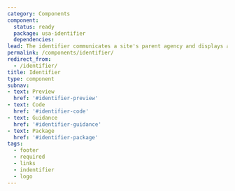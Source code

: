 ```yaml
---
category: Components
component:
  status: ready
  package: usa-identifier
  dependencies:
lead: The identifier communicates a site's parent agency and displays agency links required by federal laws and policies.
permalink: /components/identifier/
redirect_from:
  - /identifier/
title: Identifier
type: component
subnav:
- text: Preview
  href: '#identifier-preview'
- text: Code
  href: '#identifier-code'
- text: Guidance
  href: '#identifier-guidance'
- text: Package
  href: '#identifier-package'
tags:
  - footer
  - required
  - links
  - indentifier
  - logo
---
```


